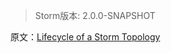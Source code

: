 
















> Storm版本: 2.0.0-SNAPSHOT

原文：[Lifecycle of a Storm Topology](http://storm.apache.org/releases/2.0.0-SNAPSHOT/Lifecycle-of-a-topology.html)
